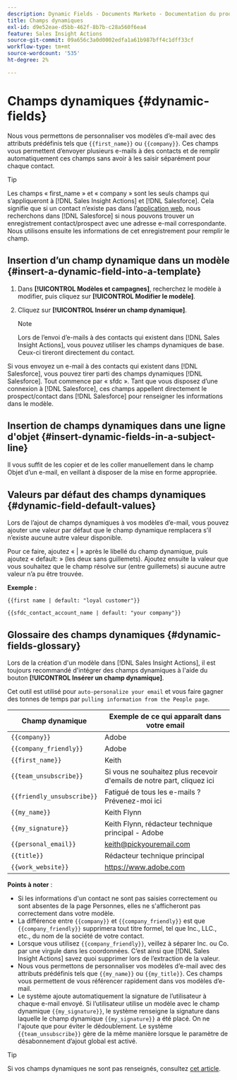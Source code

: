 ```yaml
---
description: Dynamic Fields - Documents Marketo - Documentation du produit
title: Champs dynamiques
exl-id: d9e52eae-d5bb-462f-8b7b-c28a560f6ea4
feature: Sales Insight Actions
source-git-commit: 09a656c3a0d0002edfa1a61b987bff4c1dff33cf
workflow-type: tm+mt
source-wordcount: '535'
ht-degree: 2%

---
```


# Champs dynamiques {#dynamic-fields}

Nous vous permettons de personnaliser vos modèles d’e-mail avec des attributs prédéfinis tels que `{{first_name}}` ou `{{company}}`. Ces champs vous permettent d’envoyer plusieurs e-mails à des contacts et de remplir automatiquement ces champs sans avoir à les saisir séparément pour chaque contact.

>[!TIP]
>
>Les champs « first_name » et « company » sont les seuls champs qui s’appliqueront à [!DNL Sales Insight Actions] et [!DNL Salesforce]. Cela signifie que si un contact n’existe pas dans l’[application web](https://toutapp.com/login), nous recherchons dans [!DNL Salesforce] si nous pouvons trouver un enregistrement contact/prospect avec une adresse e-mail correspondante. Nous utilisons ensuite les informations de cet enregistrement pour remplir le champ.

## Insertion d’un champ dynamique dans un modèle {#insert-a-dynamic-field-into-a-template}

1. Dans **[!UICONTROL Modèles et campagnes]**, recherchez le modèle à modifier, puis cliquez sur **[!UICONTROL Modifier le modèle]**.

1. Cliquez sur **[!UICONTROL Insérer un champ dynamique]**.

   >[!NOTE]
   >
   >Lors de l’envoi d’e-mails à des contacts qui existent dans [!DNL Sales Insight Actions], vous pouvez utiliser les champs dynamiques de base. Ceux-ci tireront directement du contact.

Si vous envoyez un e-mail à des contacts qui existent dans [!DNL Salesforce], vous pouvez tirer parti des champs dynamiques [!DNL Salesforce]. Tout commence par « sfdc ». Tant que vous disposez d’une connexion à [!DNL Salesforce], ces champs appellent directement le prospect/contact dans [!DNL Salesforce] pour renseigner les informations dans le modèle.

## Insertion de champs dynamiques dans une ligne d&#39;objet {#insert-dynamic-fields-in-a-subject-line}

Il vous suffit de les copier et de les coller manuellement dans le champ Objet d’un e-mail, en veillant à disposer de la mise en forme appropriée.

## Valeurs par défaut des champs dynamiques {#dynamic-field-default-values}

Lors de l’ajout de champs dynamiques à vos modèles d’e-mail, vous pouvez ajouter une valeur par défaut que le champ dynamique remplacera s’il n’existe aucune autre valeur disponible.

Pour ce faire, ajoutez « | » après le libellé du champ dynamique, puis ajoutez « default: » (les deux sans guillemets). Ajoutez ensuite la valeur que vous souhaitez que le champ résolve sur (entre guillemets) si aucune autre valeur n’a pu être trouvée.

**Exemple :**

`{{first name | default: "loyal customer"}}`

`{{sfdc_contact_account_name | default: "your company"}}`

## Glossaire des champs dynamiques {#dynamic-fields-glossary}

Lors de la création d&#39;un modèle dans [!DNL Sales Insight Actions], il est toujours recommandé d&#39;intégrer des champs dynamiques à l&#39;aide du bouton **[!UICONTROL Insérer un champ dynamique]**.

Cet outil est utilisé pour `auto-personalize your email` et vous faire gagner des tonnes de temps par `pulling information from the People page`.

| Champ dynamique | Exemple de ce qui apparaît dans votre email |
|---|---|
| `{{company}}` | Adobe |
| `{{company_friendly}}` | Adobe |
| `{{first_name}}` | Keith |
| `{{team_unsubscribe}}` | Si vous ne souhaitez plus recevoir d&#39;emails de notre part, cliquez ici |
| `{{friendly_unsubscribe}}` | Fatigué de tous les e-mails ? Prévenez-moi ici |
| `{{my_name}}` | Keith Flynn |
| `{{my_signature}}` | Keith Flynn, rédacteur technique principal - Adobe |
| `{{personal_email}}` | <keith@pickyouremail.com> |
| `{{title}}` | Rédacteur technique principal |
| `{{work_website}}` | <https://www.adobe.com> |

**Points à noter** :

* Si les informations d&#39;un contact ne sont pas saisies correctement ou sont absentes de la page Personnes, elles ne s&#39;afficheront pas correctement dans votre modèle.
* La différence entre `{{company}}` et `{{company_friendly}}` est que `{{company_friendly}}` supprimera tout titre formel, tel que Inc., LLC., etc., du nom de la société de votre contact.
* Lorsque vous utilisez `{{company_friendly}}`, veillez à séparer Inc. ou Co. par une virgule dans les coordonnées. C’est ainsi que [!DNL Sales Insight Actions] savez quoi supprimer lors de l’extraction de la valeur.
* Nous vous permettons de personnaliser vos modèles d’e-mail avec des attributs prédéfinis tels que `{{my_name}}` ou `{{my_title}}`. Ces champs vous permettent de vous référencer rapidement dans vos modèles d’e-mail.
* Le système ajoute automatiquement la signature de l’utilisateur à chaque e-mail envoyé. Si l’utilisateur utilise un modèle avec le champ dynamique `{{my_signature}}`, le système renseigne la signature dans laquelle le champ dynamique `{{my_signature}}` a été placé. On ne l&#39;ajoute que pour éviter le dédoublement. Le système `{{team_unsubscribe}}` gère de la même manière lorsque le paramètre de désabonnement d’ajout global est activé.

>[!TIP]
>
>Si vos champs dynamiques ne sont pas renseignés, consultez [cet article](/help/marketo/product-docs/marketo-sales-insight/actions/faq/why-arent-my-dynamic-fields-filling-out.md).
